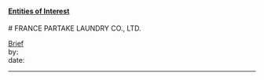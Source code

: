 #### [Entities of Interest](/list.html)
<link rel="stylesheet" type="text/css" href="../../assets/style.css">
# FRANCE PARTAKE LAUNDRY CO., LTD.

[comment]: <> (Add/Remove information below as you want)
[comment]: <> (Markdown cheatsheet: https://github.com/adam-p/markdown-here/wiki/Markdown-Cheatsheet)
[Brief](Brief.md)  
by:  
date:  

---
[comment]: <> (Add your content here)